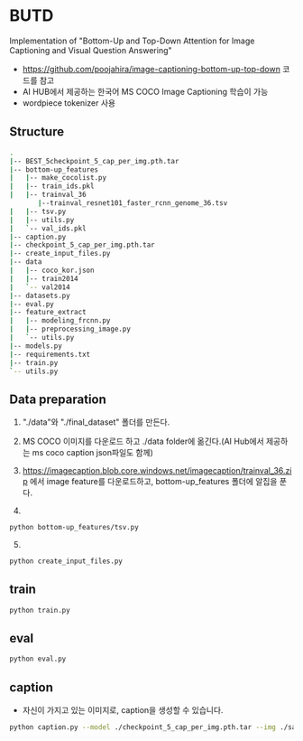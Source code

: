 # BUTD
Implementation of "Bottom-Up and Top-Down Attention for Image Captioning and Visual Question Answering"

* https://github.com/poojahira/image-captioning-bottom-up-top-down 코드를 참고
* AI HUB에서 제공하는 한국어 MS COCO Image Captioning 학습이 가능
* wordpiece tokenizer 사용



## Structure
```bash
.
|-- BEST_5checkpoint_5_cap_per_img.pth.tar
|-- bottom-up_features
|   |-- make_cocolist.py
|   |-- train_ids.pkl
|   |-- trainval_36
       |--trainval_resnet101_faster_rcnn_genome_36.tsv
|   |-- tsv.py
|   |-- utils.py
|   `-- val_ids.pkl
|-- caption.py
|-- checkpoint_5_cap_per_img.pth.tar
|-- create_input_files.py
|-- data
|   |-- coco_kor.json
|   |-- train2014
|   `-- val2014
|-- datasets.py
|-- eval.py
|-- feature_extract
|   |-- modeling_frcnn.py
|   |-- preprocessing_image.py
|   `-- utils.py
|-- models.py
|-- requirements.txt
|-- train.py
`-- utils.py
```

## Data preparation
1. "./data"와 "./final_dataset" 폴더를 만든다.

2. MS COCO 이미지를 다운로드 하고 ./data folder에 옮긴다.(AI Hub에서 제공하는 ms coco caption json파일도 함께)

3. https://imagecaption.blob.core.windows.net/imagecaption/trainval_36.zip 에서 image feature를 다운로드하고, bottom-up_features 폴더에 알집을 푼다.

4.
```bash
python bottom-up_features/tsv.py
```

5.
```bash
python create_input_files.py
```
## train
```bash
python train.py
```
## eval
```bash
python eval.py
```
## caption
* 자신이 가지고 있는 이미지로, caption을 생성할 수 있습니다.
```bash
python caption.py --model ./checkpoint_5_cap_per_img.pth.tar --img ./sample.jpg
```
